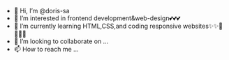 - 👋 Hi, I’m @doris-sa
- 👀 I’m interested in frontend development&web-design💕💕💕
- 🌱 I’m currently learning HTML,CSS,and coding responsive websites✨✨🤩🤩👌🏼
- 💞️ I’m looking to collaborate on ...
- 📫 How to reach me ...

<!---
doris-sa/doris-sa is a ✨ special ✨ repository because its `README.md` (this file) appears on your GitHub profile.
You can click the Preview link to take a look at your changes.
--->
